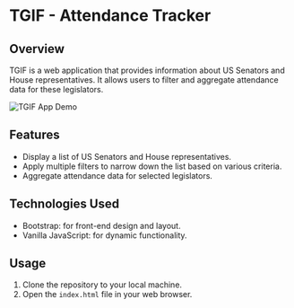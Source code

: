 # TGIF - Attendance Tracker

## Overview

TGIF is a web application that provides information about US Senators and House representatives. It allows users to filter and aggregate attendance data for these legislators.

![TGIF App Demo](TGIF.gif)

## Features

- Display a list of US Senators and House representatives.
- Apply multiple filters to narrow down the list based on various criteria.
- Aggregate attendance data for selected legislators.

## Technologies Used

- Bootstrap: for front-end design and layout.
- Vanilla JavaScript: for dynamic functionality.

## Usage

1. Clone the repository to your local machine.
2. Open the `index.html` file in your web browser.

